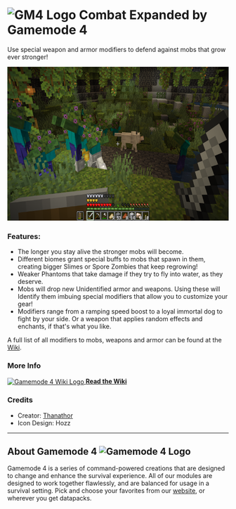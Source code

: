 # <img src="https://raw.githubusercontent.com/Gamemode4Dev/GM4_Datapacks/master/base/images/gm4_logo.png" alt="GM4 Logo" width="32" /> Combat Expanded by Gamemode 4

Use special weapon and armor modifiers to defend against mobs that grow ever stronger!

<img src="https://raw.githubusercontent.com/Gamemode4Dev/GM4_Datapacks/master/gm4_combat_expanded/images/combat_expanded.png" alt="Spore Zombies in Lush Caves" height="350"/>   

### Features:
- The longer you stay alive the stronger mobs will become.
- Different biomes grant special buffs to mobs that spawn in them, creating bigger Slimes or Spore Zombies that keep regrowing!
- Weaker Phantoms that take damage if they try to fly into water, as they deserve.
- Mobs will drop new Unidentified armor and weapons. Using these will Identify them imbuing special modifiers that allow you to customize your gear!
- Modifiers range from a ramping speed boost to a loyal immortal dog to fight by your side. Or a weapon that applies random effects and enchants, if that's what you like.

A full list of all modifiers to mobs, weapons and armor can be found at the [Wiki](https://wiki.gm4.co/wiki/Combat_Expanded).

### More Info
[<img src="https://raw.githubusercontent.com/Gamemode4Dev/GM4_Datapacks/master/base/images/gm4_wiki_logo.png" alt="Gamemode 4 Wiki Logo" width="40" align="center"/> **Read the Wiki**](https://wiki.gm4.co/wiki/Combat_Expanded)

### Credits
- Creator: [Thanathor](https://twitter.com/The_Thanathor)
- Icon Design: Hozz

---
## About Gamemode 4 <img src="https://raw.githubusercontent.com/Gamemode4Dev/GM4_Datapacks/master/base/images/gm4_logo.png" alt="Gamemode 4 Logo" width="20"/>
Gamemode 4 is a series of command-powered creations that are designed to change and enhance the survival experience. All of our modules are designed to work together flawlessly, and are balanced for usage in a survival setting. Pick and choose your favorites from our [website](https://gm4.co), or wherever you get datapacks.